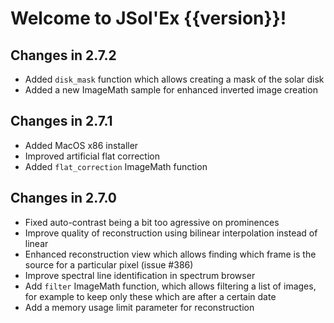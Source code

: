 # Welcome to JSol'Ex {{version}}!

## Changes in 2.7.2

- Added `disk_mask` function which allows creating a mask of the solar disk
- Added a new ImageMath sample for enhanced inverted image creation

## Changes in 2.7.1

- Added MacOS x86 installer
- Improved artificial flat correction
- Added `flat_correction` ImageMath function

## Changes in 2.7.0

- Fixed auto-contrast being a bit too agressive on prominences
- Improve quality of reconstruction using bilinear interpolation instead of linear
- Enhanced reconstruction view which allows finding which frame is the source for a particular pixel (issue #386)
- Improve spectral line identification in spectrum browser
- Add `filter` ImageMath function, which allows filtering a list of images, for example to keep only these which are after a certain date
- Add a memory usage limit parameter for reconstruction

